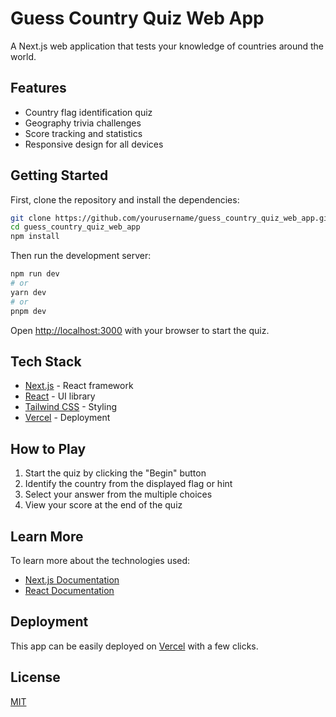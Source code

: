 # Guess Country Quiz Web App

A Next.js web application that tests your knowledge of countries around the world.

## Features

- Country flag identification quiz
- Geography trivia challenges
- Score tracking and statistics
- Responsive design for all devices

## Getting Started

First, clone the repository and install the dependencies:

```bash
git clone https://github.com/yourusername/guess_country_quiz_web_app.git
cd guess_country_quiz_web_app
npm install
```

Then run the development server:

```bash
npm run dev
# or
yarn dev
# or
pnpm dev
```

Open [http://localhost:3000](http://localhost:3000) with your browser to start the quiz.

## Tech Stack

- [Next.js](https://nextjs.org/) - React framework
- [React](https://reactjs.org/) - UI library
- [Tailwind CSS](https://tailwindcss.com/) - Styling
- [Vercel](https://vercel.com/) - Deployment

## How to Play

1. Start the quiz by clicking the "Begin" button
2. Identify the country from the displayed flag or hint
3. Select your answer from the multiple choices
4. View your score at the end of the quiz

## Learn More

To learn more about the technologies used:

- [Next.js Documentation](https://nextjs.org/docs)
- [React Documentation](https://reactjs.org/docs/getting-started.html)

## Deployment

This app can be easily deployed on [Vercel](https://vercel.com/new) with a few clicks.

## License

[MIT](https://choosealicense.com/licenses/mit/)
